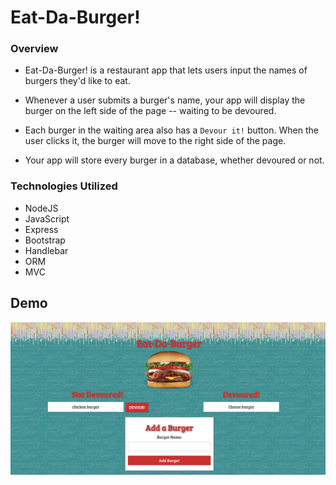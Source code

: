 # Eat-Da-Burger!

### Overview

* Eat-Da-Burger! is a restaurant app that lets users input the names of burgers they'd like to eat.

* Whenever a user submits a burger's name, your app will display the burger on the left side of the page -- waiting to be devoured.

* Each burger in the waiting area also has a `Devour it!` button. When the user clicks it, the burger will move to the right side of the page.

* Your app will store every burger in a database, whether devoured or not.

### Technologies Utilized

* NodeJS
* JavaScript
* Express
* Bootstrap
* Handlebar
* ORM
* MVC

## Demo
![Eat-Da-Burger!](public/assets/images/eat-burger.png)
